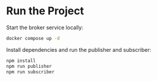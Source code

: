 # Run the Project

Start the broker service locally:

```bash
docker compose up -d
```

Install dependencies and run the publisher and subscriber:

```bash
npm install
npm run publisher
npm run subscriber
```
